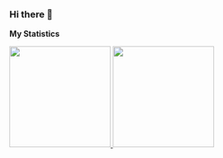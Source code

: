 ### Hi there 👋

**My Statistics**
<p align="left">
<a href="https://github.com/salmashafirak">
  <img height="180em" src="https://github-readme-stats-eight-theta.vercel.app/api?username=salmashafirak&show_icons=true&theme=algolia&include_all_commits=true&count_private=true"/>
  <img height="180em" src="https://github-readme-stats-eight-theta.vercel.app/api/top-langs/?username=salmashafirak&layout=compact&langs_count=8&theme=algolia"/>
</a>
</p>

<!--
**salmashafirak/salmashafirak** is a ✨ _special_ ✨ repository because its `README.md` (this file) appears on your GitHub profile.

Here are some ideas to get you started:

- 🔭 I’m currently working on ...
- 🌱 I’m currently learning ...
- 👯 I’m looking to collaborate on ...
- 🤔 I’m looking for help with ...
- 💬 Ask me about ...
- 📫 How to reach me: ...
- 😄 Pronouns: ...
- ⚡ Fun fact: ...
-->
